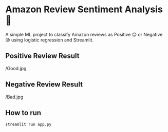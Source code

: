 # Amazon Review Sentiment Analysis 📝

A simple ML project to classify Amazon reviews as Positive 😊 or Negative 😠 using logistic regression and Streamlit.

## Positive Review Result
/Good.jpg

## Negative Review Result
/Bad.jpg

## How to run
```bash
streamlit run app.py



